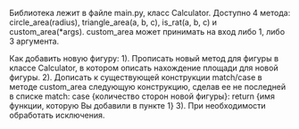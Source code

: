 Библиотека лежит в файле main.py, класс Calculator. Доступно 4 метода: circle_area(radius), triangle_area(a, b, c), is_rat(a, b, c) и custom_area(*args). 
custom_area может принимать на вход либо 1, либо 3 аргумента.

Как добавить новую фигуру:
1). Прописать новый метод для фигуры в классе Calculator, в котором описать нахождение площади для новой фигуры.
2). Дописать к существующей конструкции match/case в методе custom_area следующую конструкцию, сделав ее не последней в списке match:
case {количество сторон новой фигуры}:
  return {имя функции, которую Вы добавили в пункте 1}
3). При необходимости обработать исключения.
